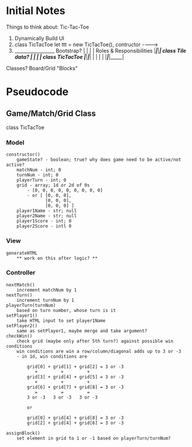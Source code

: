 # Initial Notes
Things to think about: Tic-Tac-Toe
1. Dynamically Build UI
2. class TicTacToe
        let ttt = new TicTacToe(),
            contructor ---->
3.  _________________   Bootstrap?
   |     |     |     |     Roles & Responsibilities
   |_____|_____|_____|     class Tile data?
   |     |     |     |     class TicTacToe
   |_____|_____|_____|
   |     |     |     |
   |_____|_____|_____|


Classes?
    Board/Grid
    "Blocks"

# Pseudocode

## Game/Match/Grid Class
class TicTacToe

### Model
    constructor()
        gameState? - boolean; true? why does game need to be active/not active?
        matchNum - int; 0
        turnNum - int; 0
        playerTurn - int; 0
        grid - array; 1d or 2d of 0s
            - [0, 0, 0, 0, 0, 0, 0, 0, 0]
            - or [ [0, 0, 0],
                   [0, 0, 0],
                   [0, 0, 0] ]
        player1Name - str; null
        player2Name - str; null
        player1Score - int; 0
        player2Score - intl 0


### View
    generateHTML
        ** work on this after logic? **
### Controller
    nextMatch()
        increment matchNum by 1
    nextTurn()
        increment turnNum by 1
    playerTurn(turnNum)
        based on turn number, whose turn is it
    setPlayer1()
        take HTML input to set player1Name
    setPlayer2()
        same as setPlayer1, maybe merge and take argument?
    checkWin()
        check grid (maybe only after 5th turn?) against possible win conditions
        win conditions are win a row/column/diagonal adds up to 3 or -3
        - in 1d, win conditions are

            grid[0] + grid[1] + grid[2] = 3 or -3
               +         +         +
            grid[3] + grid[4] + grid[5] = 3 or -3
               +         +         +
            grid[6] + grid[7] + grid[8] = 3 or -3
               =         =         =
            3 or -3   3 or -3   3 or -3

            or

            grid[0] + grid[4] + grid[8] = 3 or -3
            grid[2] + grid[4] + grid[6] = 3 or -3

    assignBlock()
        set element in grid to 1 or -1 based on playerTurn/turnNum?




    


